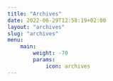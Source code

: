 ```yaml
---
title: "Archives"
date: 2022-06-29T12:58:19+02:00
layout: "archives"
slug: "archives"
menu:
    main:
        weight: -70
        params:
            icon: archives
---
```

